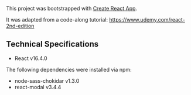 This project was bootstrapped with [Create React App](https://github.com/facebookincubator/create-react-app).

It was adapted from a code-along tutorial:
https://www.udemy.com/react-2nd-edition

## Technical Specifications
* React v16.4.0

The following dependencies were installed via npm:
* node-sass-chokidar v1.3.0
* react-modal v3.4.4
